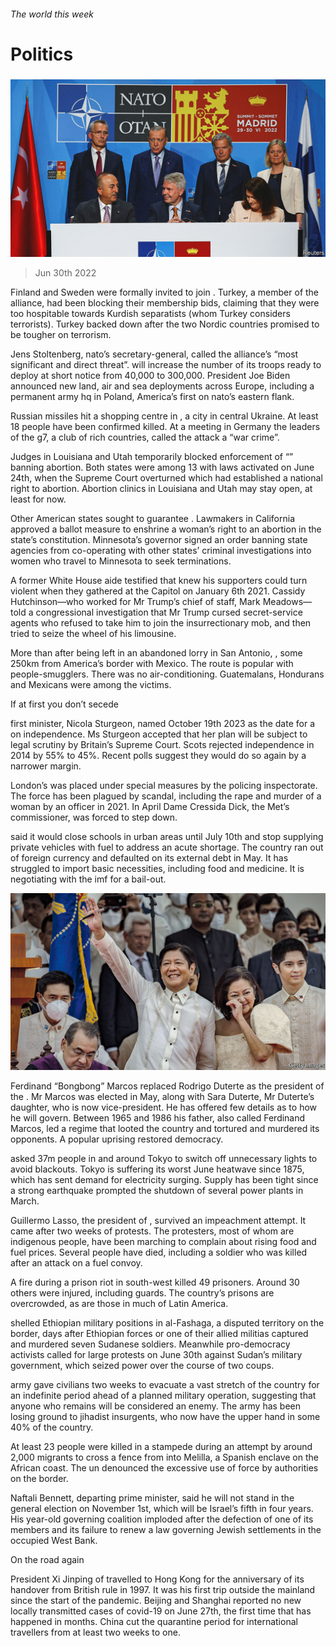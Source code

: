 ###### The world this week

# Politics 

#####  

![image](images/20220702_WWP001.jpg) 

> Jun 30th 2022 

Finland and Sweden were formally invited to join . Turkey, a member of the alliance, had been blocking their membership bids, claiming that they were too hospitable towards Kurdish separatists (whom Turkey considers terrorists). Turkey backed down after the two Nordic countries promised to be tougher on terrorism.

Jens Stoltenberg, nato’s secretary-general, called the alliance’s “most significant and direct threat”. will increase the number of its troops ready to deploy at short notice from 40,000 to 300,000. President Joe Biden announced new land, air and sea deployments across Europe, including a permanent army hq in Poland, America’s first on nato’s eastern flank.

Russian missiles hit a shopping centre in , a city in central Ukraine. At least 18 people have been confirmed killed. At a meeting in Germany the leaders of the g7, a club of rich countries, called the attack a “war crime”. 

Judges in Louisiana and Utah temporarily blocked enforcement of “” banning abortion. Both states were among 13 with laws activated on June 24th, when the Supreme Court overturned  which had established a national right to abortion. Abortion clinics in Louisiana and Utah may stay open, at least for now.

Other American states sought to guarantee . Lawmakers in California approved a ballot measure to enshrine a woman’s right to an abortion in the state’s constitution. Minnesota’s governor signed an order banning state agencies from co-operating with other states’ criminal investigations into women who travel to Minnesota to seek terminations. 

A former White House aide testified that  knew his supporters could turn violent when they gathered at the Capitol on January 6th 2021. Cassidy Hutchinson—who worked for Mr Trump’s chief of staff, Mark Meadows—told a congressional investigation that Mr Trump cursed secret-service agents who refused to take him to join the insurrectionary mob, and then tried to seize the wheel of his limousine.

More than  after being left in an abandoned lorry in San Antonio, , some 250km from America’s border with Mexico. The route is popular with people-smugglers. There was no air-conditioning. Guatemalans, Hondurans and Mexicans were among the victims. 

If at first you don’t secede

first minister, Nicola Sturgeon, named October 19th 2023 as the date for a  on independence. Ms Sturgeon accepted that her plan will be subject to legal scrutiny by Britain’s Supreme Court. Scots rejected independence in 2014 by 55% to 45%. Recent polls suggest they would do so again by a narrower margin. 

London’s  was placed under special measures by the policing inspectorate. The force has been plagued by scandal, including the rape and murder of a woman by an officer in 2021. In April Dame Cressida Dick, the Met’s commissioner, was forced to step down.

 said it would close schools in urban areas until July 10th and stop supplying private vehicles with fuel to address an acute shortage. The country ran out of foreign currency and defaulted on its external debt in May. It has struggled to import basic necessities, including food and medicine. It is negotiating with the imf for a bail-out.

![image](images/20220702_WWP003.jpg) 


Ferdinand “Bongbong” Marcos replaced Rodrigo Duterte as the president of the . Mr Marcos was elected in May, along with Sara Duterte, Mr Duterte’s daughter, who is now vice-president. He has offered few details as to how he will govern. Between 1965 and 1986 his father, also called Ferdinand Marcos, led a regime that looted the country and tortured and murdered its opponents. A popular uprising restored democracy. 

asked 37m people in and around Tokyo to switch off unnecessary lights to avoid blackouts. Tokyo is suffering its worst June heatwave since 1875, which has sent demand for electricity surging. Supply has been tight since a strong earthquake prompted the shutdown of several power plants in March.

Guillermo Lasso, the president of , survived an impeachment attempt. It came after two weeks of protests. The protesters, most of whom are indigenous people, have been marching to complain about rising food and fuel prices. Several people have died, including a soldier who was killed after an attack on a fuel convoy.

A fire during a prison riot in south-west killed 49 prisoners. Around 30 others were injured, including guards. The country’s prisons are overcrowded, as are those in much of Latin America. 

shelled Ethiopian military positions in al-Fashaga, a disputed territory on the border, days after Ethiopian forces or one of their allied militias captured and murdered seven Sudanese soldiers. Meanwhile pro-democracy activists called for large protests on June 30th against Sudan’s military government, which seized power over the course of two coups.

 army gave civilians two weeks to evacuate a vast stretch of the country for an indefinite period ahead of a planned military operation, suggesting that anyone who remains will be considered an enemy. The army has been losing ground to jihadist insurgents, who now have the upper hand in some 40% of the country.

At least 23 people were killed in a stampede during an attempt by around 2,000 migrants to cross a fence from into Melilla, a Spanish enclave on the African coast. The un denounced the excessive use of force by authorities on the border.

Naftali Bennett, departing prime minister, said he will not stand in the general election on November 1st, which will be Israel’s fifth in four years. His year-old governing coalition imploded after the defection of one of its members and its failure to renew a law governing Jewish settlements in the occupied West Bank.

On the road again

President Xi Jinping of travelled to Hong Kong for the anniversary of its handover from British rule in 1997. It was his first trip outside the mainland since the start of the pandemic. Beijing and Shanghai reported no new locally transmitted cases of covid-19 on June 27th, the first time that has happened in months. China cut the quarantine period for international travellers from at least two weeks to one.

